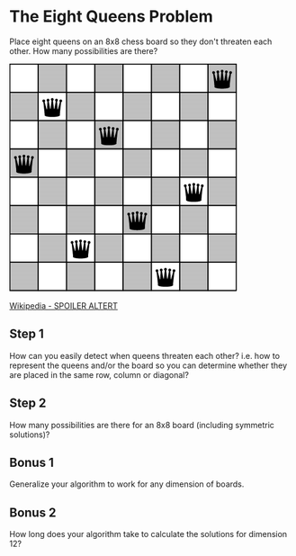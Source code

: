 # The Eight Queens Problem

Place eight queens on an 8x8 chess board so they don't threaten each other. How many possibilities are there?

![a solution to the problem](8Queens.png)

[Wikipedia - SPOILER ALTERT](https://en.wikipedia.org/wiki/Eight_queens_puzzle)

## Step 1

How can you easily detect when queens threaten each other? i.e. how to represent the queens and/or the board so you can determine whether they are placed in the same row, column or diagonal?

## Step 2

How many possibilities are there for an 8x8 board (including symmetric solutions)?

## Bonus 1

Generalize your algorithm to work for any dimension of boards.

## Bonus 2

How long does your algorithm take to calculate the solutions for dimension 12?

